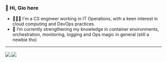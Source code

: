 ### 👋  Hi, Gio here
- 👩🏻‍💻 I'm a CS engineer working in IT Operations, with a keen interest in cloud computing and DevOps practices.
- 🚀 I’m currently strengthening my knowledge in container environments, orchestration, monitoring, logging and Ops magic in general (still a newbie tho)
---
<a href="https://github.com/anuraghazra/github-readme-stats">
  <img align="center" src="https://github-readme-stats.vercel.app/api?username=fiscafusca&show_icons=true&theme=radical&count_private=true" />
</a>
<a href="https://github.com/anuraghazra/convoychat">
  <img align="center" src="https://github-readme-stats.vercel.app/api/top-langs/?username=fiscafusca&layout=compact&hide=jupyter%20notebook&count_private=true&theme=radical" />
</a>
<!---
fiscafusca/fiscafusca is a ✨ special ✨ repository because its `README.md` (this file) appears on your GitHub profile.
You can click the Preview link to take a look at your changes.
--->
